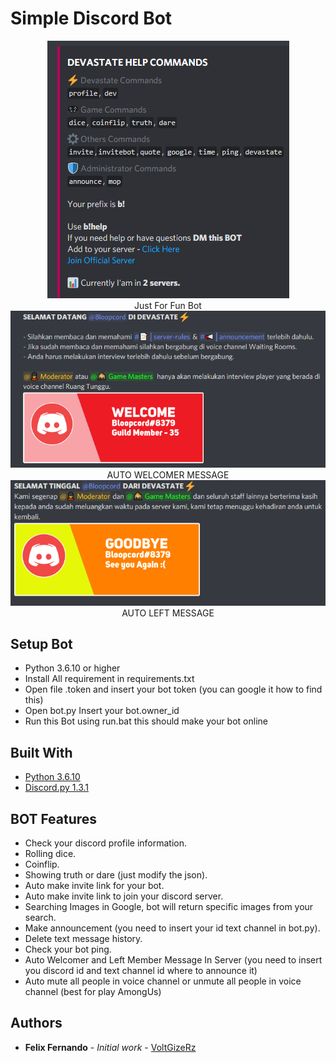 # Simple Discord Bot

<p align="center">
  <img src="images/ss.png")><br>
  Just For Fun Bot<br>
  <img src="images/Welcomer.png")><br>
  AUTO WELCOMER MESSAGE<br>
  <img src="images/Goodbye.png")><br>
  AUTO LEFT MESSAGE
</p>

## Setup Bot

- Python 3.6.10 or higher
- Install All requirement in requirements.txt
- Open file .token and insert your bot token (you can google it how to find this)
- Open bot.py Insert your bot.owner_id
- Run this Bot using run.bat this should make your bot online

## Built With

- [Python 3.6.10](https://www.python.org/downloads/) 
- [Discord.py 1.3.1](https://github.com/Rapptz/discord.py)

## BOT Features

- Check your discord profile information.
- Rolling dice.
- Coinflip.
- Showing truth or dare (just modify the json).
- Auto make invite link for your bot.
- Auto make invite link to join your discord server.
- Searching Images in Google, bot will return specific images from your search.
- Make announcement (you need to insert your id text channel in bot.py).
- Delete text message history.
- Check your bot ping.
- Auto Welcomer and Left Member Message In Server (you need to insert you discord id and text channel id where to announce it)
- Auto mute all people in voice channel or unmute all people in voice channel (best for play AmongUs)

## Authors

- **Felix Fernando** - _Initial work_ - [VoltGizeRz](https://github.com/voltgizerz/)



